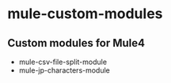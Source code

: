 # mule-custom-modules

## Custom modules for Mule4

- mule-csv-file-split-module
- mule-jp-characters-module

